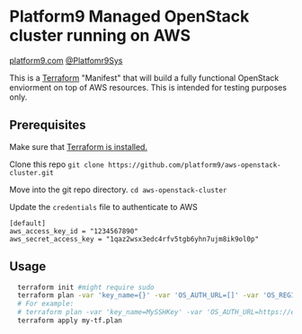 Platform9 Managed OpenStack cluster running on AWS
==================================================
[platform9.com](http://platform9.com)  [@Platfomr9Sys](http://twitter.com/platform9sys)

This is a [Terraform](http://terraform.io) "Manifest" that will build a fully functional 
OpenStack enviorment on top of AWS resources. This is intended for testing purposes only.

Prerequisites
-------------
Make sure that [Terraform is installed.](https://www.terraform.io/intro/getting-started/install.html)

Clone this repo `git clone https://github.com/platform9/aws-openstack-cluster.git`

Move into the git repo directory. `cd aws-openstack-cluster`

Update the `credentials` file to authenticate to AWS
```
[default]
aws_access_key_id = "1234567890"
aws_secret_access_key = "1qaz2wsx3edc4rfv5tgb6yhn7ujm8ik9ol0p"
```

Usage
-----
```bash
  terraform init #might require sudo
  terraform plan -var 'key_name={}' -var 'OS_AUTH_URL=[]' -var 'OS_REGION_NAME={}' -var 'OS_USERNAME={}' -var 'OS_PASSWORD={}' -var 'OS_TENANT_NAME={}' -var 'OS_TENANT_NAME={}' -var 'PF9_Account_Endpoint={}' -out=my-tf.plan
  # For example:
  # terraform plan -var 'key_name=MySSHKey' -var 'OS_AUTH_URL=https://endpoint.platform9.net/keystone/v2.0' -var 'OS_REGION_NAME=Region1' -var 'OS_USERNAME=user@email.tld' -var 'OS_PASSWORD=S0meP@$$' -var 'OS_TENANT_NAME=service' -var 'PF9_Account_Endpoint=endpoint.platform9.net' -out=my-tf.plan
  terraform apply my-tf.plan
```
